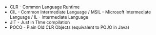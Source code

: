 - CLR - Common Language Runtime
- CIL  - Common Intermediate Language / MSIL - Microsoft Intermediate Language / IL - Intermediate Language
- JIT - Just in TIme compilation
- POCO - Plain Old CLR Objects (equivalent to POJO in Java)
